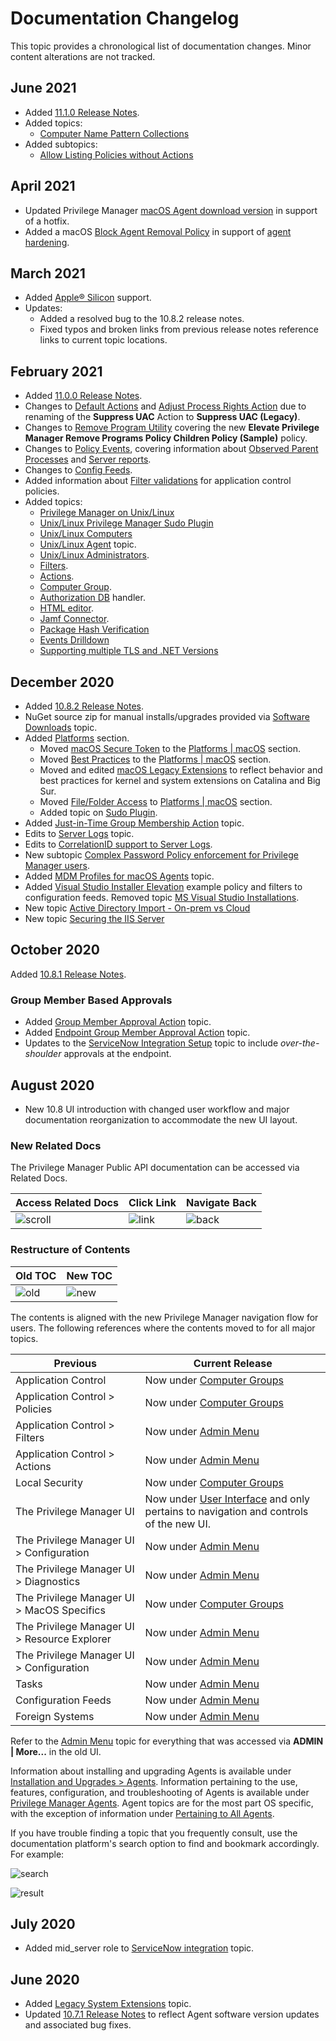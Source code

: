 [title]: # (Changelog)
[tags]: # (doc changes)
[priority]: # (30200)
# Documentation Changelog

This topic provides a chronological list of documentation changes. Minor content alterations are not tracked.

## June 2021

* Added [11.1.0 Release Notes](11.1.0-combined.md).
* Added topics:
  * [Computer Name Pattern Collections](../admin/resources/cust-data-src.md)
* Added subtopics:
  * [Allow Listing Policies without Actions](../computer-groups/app-control/examples/safe/index.md#allow_listing_policies_without_actions)

## April 2021

* Updated Privilege Manager [macOS Agent download version](../install/sw-downloads.md#macos_endpoints) in support of a hotfix.
* Added a macOS [Block Agent Removal Policy](../computer-groups/macOS/examples/block-agent-removal.md) in support of [agent hardening](../agents/macOS/agent-hardening.md).

## March 2021

* Added [Apple® Silicon](../install/agents/macOS/index.md) support.
* Updates:
  * Added a resolved bug to the 10.8.2 release notes.
  * Fixed typos and broken links from previous release notes reference links to current topic locations.

## February 2021

* Added [11.0.0 Release Notes](11.0.0-combined.md).
* Changes to [Default Actions](../admin/actions/default-actions.md#set_environment_variable_action) and [Adjust Process Rights Action](../admin/actions/windows/unrestricted-token.md) due to renaming of the __Suppress UAC__ Action to __Suppress UAC (Legacy)__.
* Changes to [Remove Program Utility](../how-to/maintenance/remove-programs-utility.md) covering the new __Elevate Privilege Manager Remove Programs Policy Children Policy (Sample)__ policy.
* Changes to [Policy Events](../policy-events/index.md), covering information about [Observed Parent Processes](../policy-events/drilldown.md#observed_parent_processes) and [Server reports](../policy-events/drilldown.md#events).
* Changes to [Config Feeds](../admin/config-feeds/index.md).
* Added information about [Filter validations](../computer-groups/app-control/policies/error-conditions.md) for application control policies.
* Added topics:
  * [Privilege Manager on Unix/Linux](../platforms/nix/index.md)
  * [Unix/Linux Privilege Manager Sudo Plugin](../platforms/nix/sudo-plugin.md)
  * [Unix/Linux Computers](../computer-groups/nix/index.md)
  * [Unix/Linux Agent](../agents/nix/index.md) topic.
  * [Unix/Linux Administrators](../admin/roles/app-roles.md).
  * [Filters](../admin/filters/types/nix/index.md).
  * [Actions](../admin/actions/nix/index.md).
  * [Computer Group](../computer-groups/nix/index.md).
  * [Authorization DB](../platforms/macOS/mac-kexts.md) handler.
  * [HTML editor](../admin/actions/macOS/wysiwyg.md).
  * [Jamf Connector](../admin/config/foreign-systems/third-party/set-up-jamf.md).
  * [Package Hash Verification](../install/package-verify.md)
  * [Events Drilldown](../policy-events/drilldown.md#events_drilldown)
  * [Supporting multiple TLS and .NET Versions](../troubleshooting/install-upgrade/multiple-tls.md)

## December 2020

* Added [10.8.2 Release Notes](10.8.2-combined.md).
* NuGet source zip for manual installs/upgrades provided via [Software Downloads](../install/sw-downloads.md) topic.
* Added [Platforms](../platforms/index.md) section.
  * Moved [macOS Secure Token](../platforms/macOS/secure-token.md) to the [Platforms | macOS](../platforms/macOS/index.md) section.
  * Moved [Best Practices](../platforms/macOS/bp/index.md) to the [Platforms | macOS](../platforms/macOS/index.md) section.
  * Moved and edited [macOS Legacy Extensions](../platforms/macOS/mac-kexts.md) to reflect behavior and best practices for kernel and system extensions on Catalina and Big Sur.
  * Moved [File/Folder Access](../platforms/macOS/tcc-access.md) to [Platforms | macOS](../platforms/macOS/index.md) section.
  * Added topic on [Sudo Plugin](../platforms/macOS/sudo-plugin.md).
* Added [Just-in-Time Group Membership Action](../admin/actions/macOS/jit-group-member.md) topic.
* Edits to [Server Logs](../admin/log-viewer/index.md) topic.
* Edits to [CorrelationID support to Server Logs](../admin/log-viewer/index.md).
* New subtopic [Complex Password Policy enforcement for Privilege Manager users](../admin/users/pw-complexity.md).
* Added [MDM Profiles for macOS Agents](../agents/macOS/mdm-profiles.md) topic.
* Added [Visual Studio Installer Elevation](../admin/config-feeds/index.md) example policy and filters to configuration feeds. Removed topic [MS Visual Studio Installations](../computer-groups/app-control/examples/elevate/ms-visual-studio.md).
* New topic [Active Directory Import - On-prem vs Cloud](../how-to/best-practices/ad-import/index.md)
* New topic [Securing the IIS Server](../how-to/best-practices/securing-iis.md)

## October 2020

Added [10.8.1 Release Notes](10.8.1-combined.md).

### Group Member Based Approvals

* Added [Group Member Approval Action](../admin/actions/windows/group-member-approvals.md) topic.
* Added [Endpoint Group Member Approval Action](../admin/actions/windows/endpoint-group-member-approvals.md) topic.
* Updates to the [ServiceNow Integration Setup](../admin/config/foreign-systems/third-party/set-up-servicenow.md) topic to include _over-the-shoulder_ approvals at the endpoint.

## August 2020

* New 10.8 UI introduction with changed user workflow and major documentation reorganization to accommodate the new UI layout.

### New Related Docs

The Privilege Manager Public API documentation can be accessed via Related Docs.

| Access Related Docs | Click Link | Navigate Back |
| ----- | ----- | ----- |
| ![scroll](images/scroll.png "Related Docs") | ![link](images/link.png "Click the link") | ![back](images/back.png "Navigate back to main Privilege Manager docs") |

### Restructure of Contents

| Old TOC | New TOC |
| ----- | ----- |
| ![old](images/old-toc.png "Related Docs") | ![new](images/new-toc.png "Click the link") |

The contents is aligned with the new Privilege Manager navigation flow for users. The following references where the contents moved to for all major topics.

| Previous | Current Release |
| ----- | ----- |
| Application Control | Now under [Computer Groups](../computer-groups/index.md) |
| Application Control > Policies | Now under [Computer Groups](../computer-groups/app-control/index.md) |
| Application Control > Filters | Now under [Admin Menu](../admin/filters/index.md) |
| Application Control > Actions | Now under [Admin Menu](../admin/actions/index.md) |
| Local Security | Now under [Computer Groups](../computer-groups/index.md) |
| The Privilege Manager UI | Now under [User Interface](../ui/index.md) and only pertains to navigation and controls of the new UI. |
| The Privilege Manager UI > Configuration | Now under [Admin Menu](../admin/config/index.md) |
| The Privilege Manager UI > Diagnostics | Now under [Admin Menu](../admin/diagnostics/index.md) |
| The Privilege Manager UI > MacOS Specifics | Now under [Computer Groups](../computer-groups/macOS/index.md) |
| The Privilege Manager UI > Resource Explorer | Now under [Admin Menu](../admin/resources/index.md) |
| The Privilege Manager UI > Configuration | Now under [Admin Menu](../admin/tools/index.md) |
| Tasks | Now under [Admin Menu](../admin/tasks/index.md) |
| Configuration Feeds | Now under [Admin Menu](../admin/config-feeds/index.md) |
| Foreign Systems | Now under [Admin Menu](../admin/config/foreign-systems/index.md) |

Refer to the [Admin Menu](../admin/index.md) topic for everything that was accessed via __ADMIN | More...__ in the old UI.

Information about installing and upgrading Agents is available under [Installation and Upgrades > Agents](../install/agents/index.md). Information pertaining to the use, features, configuration, and troubleshooting of Agents is available under [Privilege Manager Agents](../agents/index.md).
Agent topics are for the most part OS specific, with the exception of information under [Pertaining to All Agents](../agents/all/index.md).

If you have trouble finding a topic that you frequently consult, use the documentation platform's search option to find and bookmark accordingly. For example:

![search](images/search.png "Search the Doc Portal")

![result](images/result.png "Search Results")

## July 2020

* Added mid_server role to [ServiceNow integration](../admin/config/foreign-systems/third-party/set-up-servicenow.md) topic.

## June 2020

* Added [Legacy System Extensions](../platforms/macOS/mac-kexts.md) topic.
* Updated [10.7.1 Release Notes](10.7.1-combined.md) to reflect Agent software version updates and associated bug fixes.

